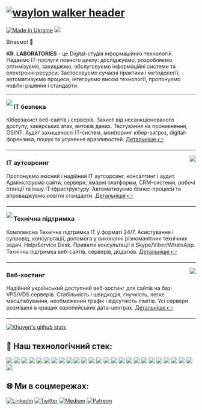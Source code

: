 # [![waylon walker header](https://kr-labs.com.ua/wp-content/uploads/kr-labs-banner.png)](https://kr-labs.com.ua)

[![Made in Ukraine](https://img.shields.io/badge/made_in-ukraine-ffd700.svg?labelColor=0057b7)](https://stand-with-ukraine.pp.ua)
![](https://komarev.com/ghpvc/?username=krlabs&color=brightgreen)

Вітаємо! 👋

<b>KR. LABORATORIES</b> - це Digital-студія інформаційних технологій. Надаємо IT-послуги повного циклу: досліджуємо, розробляємо, оптимізуємо, захищаємо, обслуговуємо інформаційні системи та електронні ресурси. Застосовуємо сучасні практики і методології, автоматизуємо процеси, інтегруємо високі технології, пропонуємо новітні рішення і стандарти.

  ---
 
 <p>
  <a href="https://kr-labs.com.ua/service/seo/" target="_blank"><img align='left' src="https://kr-labs.com.ua/wp-content/uploads/it-security.png"></a>
</p>
 
### IT безпека
Кіберзахист веб-сайтів і серверів. Захист від несанкціонованого доступу, хакерських атак, витоків даних. Тестування на проникнення, OSINT. Аудит захищеності IT-систем, моніторинг кібер-загроз, digital-форензика, пошук та усунення вразливостей.
[Детальніше 👉](https://kr-labs.com.ua/service/cybersecurity/)

 ---

<p>
  <a href="https://kr-labs.com.ua/service/it-outsourcing/" target="_blank"><img align='right' src="https://kr-labs.com.ua/wp-content/uploads/599dd68f3eb2f600018d483a_icon-1.png"></a>
</p>

### IT аутсорсинг
Пропонуємо якісний і надійний IT аутсорсинг, консалтинг і аудит. Адмініструємо сайти, сервери, хмарні платформи, CRM-системи, робочі станції та іншу IT-іфраструктуру. Автоматизуємо бізнес-процеси та впроваджуємо новітні стандарти. 
[Детальніше 👉](https://kr-labs.com.ua/service/it-outsourcing/)
 
 ---

<p>
   <a href="https://kr-labs.com.ua/service/cybersecurity/" target="_blank"><img align='left' src="https://kr-labs.com.ua/wp-content/uploads/599dd68f3eb2f600018d4836_icon-3.png"></a>
</p>

### Технічна підтримка
Комплексна Технічна підтримка ІТ у форматі 24/7. Асистування і супровід, консультації, допомога у виконанні різноманітних технічних задач. Help/Service Desk. Приватні консультації в Skype/Viber/WhatsApp. Технічна підтримка веб-сайтів, серверів, додатків.
[Детальніше 👉](https://kr-labs.com.ua/service/technical-it-support/)

 ---

<p>
   <a href="https://kr-labs.com.ua/service/web-hosting/" target="_blank"><img align='right' src="https://kr-labs.com.ua/wp-content/uploads/599dd68f3eb2f600018d4837_icon-5.png"></a>
</p>

### Веб-хостинг
Надійний український доступний веб-хостинг для сайтів на базі VPS/VDS серверів. Стабільність і швидкодія, гнучкість, легке масштабування, необмежений трафік і відсутність лімітів. Усі сервери розміщені в кращих європейських дата-центрах.
[Детальніше 👉](https://kr-labs.com.ua/service/web-hosting/)

---

[![Khuyen's github stats](https://github-readme-stats.vercel.app/api?username=krlabs&count_private=true&show_icons=true&theme=default&hide_rank=false)](https://github.com/krlabs/github-readme-stats)

## 🔧 Наш технологічний стек:
![](https://img.shields.io/badge/OS-Linux-informational?style=flat&logo=linux&logoColor=white&color=065FD4)
![](https://img.shields.io/badge/OS-CentOS-informational?style=flat&logo=centos&logoColor=white&color=065FD4)
![](https://img.shields.io/badge/OS-Debian-informational?style=flat&logo=debian&logoColor=white&color=065FD4)
![](https://img.shields.io/badge/OS-Ubuntu-informational?style=flat&logo=ubuntu&logoColor=white&color=065FD4)
![](https://img.shields.io/badge/OS-Windows-informational?style=flat&logo=windows&logoColor=white&color=065FD4)
![](https://img.shields.io/badge/OS-Android-informational?style=flat&logo=android&logoColor=white&color=065FD4)
![](https://img.shields.io/badge/Code-Php-informational?style=flat&logo=php&logoColor=white&color=065FD4)
![](https://img.shields.io/badge/Code-Python-informational?style=flat&logo=python&logoColor=white&color=065FD4)
![](https://img.shields.io/badge/Code-JavaScript-informational?style=flat&logo=javascript&logoColor=white&color=065FD4)
![](https://img.shields.io/badge/Code-Node.JS-informational?style=flat&logo=nodedotjs&logoColor=white&color=065FD4)
![](https://img.shields.io/badge/Code-CSS3-informational?style=flat&logo=css3&logoColor=white&color=065FD4)
![](https://img.shields.io/badge/Code-HTML5-informational?style=flat&logo=html5&logoColor=white&color=065FD4)
![](https://img.shields.io/badge/Shell-Bash-informational?style=flat&logo=gnu-bash&logoColor=white&color=065FD4)
![](https://img.shields.io/badge/Shell-PowerShell-informational?style=flat&logo=powershell&logoColor=white&color=065FD4)
![](https://img.shields.io/badge/Tools-MySQL-informational?style=flat&logo=mysql&logoColor=white&color=065FD4)
![](https://img.shields.io/badge/Tools-MariaDB-informational?style=flat&logo=mariadb&logoColor=white&color=065FD4)
![](https://img.shields.io/badge/Tools-PostgreSQL-informational?style=flat&logo=postgresql&logoColor=white&color=065FD4)
![](https://img.shields.io/badge/Tools-NGINX-informational?style=flat&logo=nginx&logoColor=white&color=065FD4)
![](https://img.shields.io/badge/Tools-Apache-informational?style=flat&logo=apache&logoColor=white&color=065FD4)
![](https://img.shields.io/badge/Tools-Docker-informational?style=flat&logo=docker&logoColor=white&color=065FD4)
![](https://img.shields.io/badge/Tools-Kubernetes-informational?style=flat&logo=kubernetes&logoColor=white&color=065FD4)
![](https://img.shields.io/badge/Tools-WordPress-informational?style=flat&logo=wordpress&logoColor=white&color=065FD4)
![](https://img.shields.io/badge/Tools-Joomla-informational?style=flat&logo=joomla&logoColor=white&color=065FD4)
![](https://img.shields.io/badge/Cloud-Digital_Ocean-informational?style=flat&logo=digitalocean&logoColor=white&color=065FD4)
![](https://img.shields.io/badge/Cloud-Google_Cloud-informational?style=flat&logo=googlecloud&logoColor=white&color=065FD4)
![](https://img.shields.io/badge/Cloud-Amazon_AWS-informational?style=flat&logo=amazonaws&logoColor=white&color=065FD4)

## 🌐 Ми в соцмережах:
[![Linkedin](https://img.shields.io/badge/LinkedIn-0077B5?style=for-the-badge&logo=linkedin&logoColor=white)](https://www.linkedin.com/company/kr-laboratories/)
[![Twitter](https://img.shields.io/badge/Twitter-1DA1F2?style=for-the-badge&logo=twitter&logoColor=white)](https://twitter.com/KrLaboratories)
[![Medium](https://img.shields.io/badge/Medium-12100E?style=for-the-badge&logo=medium&logoColor=white)](https://blog.kr-labs.com.ua)
[![Patreon](https://img.shields.io/badge/Patreon-F96854?style=for-the-badge&logo=patreon&logoColor=white)](https://www.patreon.com/bePatron?u=61340860)
